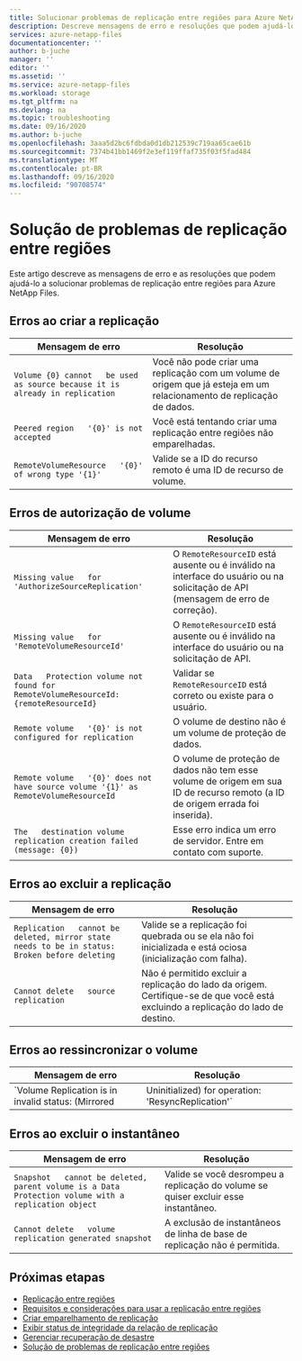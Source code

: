 ```yaml
---
title: Solucionar problemas de replicação entre regiões para Azure NetApp Files | Microsoft Docs
description: Descreve mensagens de erro e resoluções que podem ajudá-lo a solucionar problemas de replicação entre regiões para Azure NetApp Files.
services: azure-netapp-files
documentationcenter: ''
author: b-juche
manager: ''
editor: ''
ms.assetid: ''
ms.service: azure-netapp-files
ms.workload: storage
ms.tgt_pltfrm: na
ms.devlang: na
ms.topic: troubleshooting
ms.date: 09/16/2020
ms.author: b-juche
ms.openlocfilehash: 3aaa5d2bc6fdbda0d1db212539c719aa65cae61b
ms.sourcegitcommit: 7374b41bb1469f2e3ef119ffaf735f03f5fad484
ms.translationtype: MT
ms.contentlocale: pt-BR
ms.lasthandoff: 09/16/2020
ms.locfileid: "90708574"
---
```

# <a name="troubleshoot-cross-region-replication"></a>Solução de problemas de replicação entre regiões

Este artigo descreve as mensagens de erro e as resoluções que podem ajudá-lo a solucionar problemas de replicação entre regiões para Azure NetApp Files. 

## <a name="errors-creating-replication"></a>Erros ao criar a replicação  

|     Mensagem de erro    |     Resolução    |
|-|-|
|     `Volume {0} cannot   be used as source because it is already in replication`    |     Você não pode criar uma replicação com um volume de origem que já esteja em um relacionamento de replicação de dados.    |
|     `Peered region   '{0}' is not accepted`    |     Você está tentando criar uma replicação entre regiões não emparelhadas.    |
|     `RemoteVolumeResource   '{0}' of wrong type '{1}'`    |     Valide se a ID do recurso remoto é uma ID de recurso de volume.    |

## <a name="errors-authorizing-volume"></a>Erros de autorização de volume  

|     Mensagem de erro    |     Resolução    |
|-|-|
|     `Missing value   for 'AuthorizeSourceReplication'`    |     O   `RemoteResourceID` está ausente ou é inválido na interface do usuário ou na solicitação de API (mensagem de erro de correção).    |
|     `Missing value   for 'RemoteVolumeResourceId'`    |     O   `RemoteResourceID` está ausente ou é inválido na interface do usuário ou na solicitação de API.    |
|     `Data   Protection volume not found for RemoteVolumeResourceId: {remoteResourceId}`    |     Validar se   `RemoteResourceID` está correto ou existe para o usuário.    |
|     `Remote volume   '{0}' is not configured for replication`    |     O volume de destino não é um volume de proteção de dados.    |
|     `Remote volume   '{0}' does not have source volume '{1}' as RemoteVolumeResourceId`    |     O volume de proteção de dados não tem esse volume de origem em sua ID de recurso remoto (a ID de origem errada foi inserida).    |
|     `The   destination volume replication creation failed (message: {0})`    |     Esse erro indica um erro de servidor. Entre em contato com suporte.    |

## <a name="errors-deleting-replication"></a>Erros ao excluir a replicação

|     Mensagem de erro    |     Resolução    |
|-|-|
|     `Replication   cannot be deleted, mirror state needs to be in status: Broken before deleting`    |     Valide se a replicação foi quebrada ou se ela não foi inicializada e está ociosa (inicialização com falha).    |
|     `Cannot delete   source replication`    |     Não é permitido excluir a replicação do lado da origem. Certifique-se de que você está excluindo a replicação do lado de destino.    |

## <a name="errors-resyncing-volume"></a>Erros ao ressincronizar o volume

|     Mensagem de erro    |     Resolução    |
|-|-|
|     `Volume Replication is in invalid status: (Mirrored|Uninitialized) for operation: 'ResyncReplication'`     |     Valide se a replicação de volume está no estado "quebrada".    |

## <a name="errors-deleting-snapshot"></a>Erros ao excluir o instantâneo 

|     Mensagem de erro    |     Resolução    |
|-|-|
|     `Snapshot   cannot be deleted, parent volume is a Data Protection volume with a   replication object`    |     Valide se você desrompeu a replicação do volume se quiser excluir esse instantâneo.    |
|     `Cannot delete   volume replication generated snapshot`    |     A exclusão de instantâneos de linha de base de replicação não é permitida.    |

## <a name="next-steps"></a>Próximas etapas  

* [Replicação entre regiões](cross-region-replication-introduction.md)
* [Requisitos e considerações para usar a replicação entre regiões](cross-region-replication-requirements-considerations.md)
* [Criar emparelhamento de replicação](cross-region-replication-create-peering.md)
* [Exibir status de integridade da relação de replicação](cross-region-replication-display-health-status.md)
* [Gerenciar recuperação de desastre](cross-region-replication-manage-disaster-recovery.md)
* [Solução de problemas de replicação entre regiões](troubleshoot-cross-region-replication.md)
